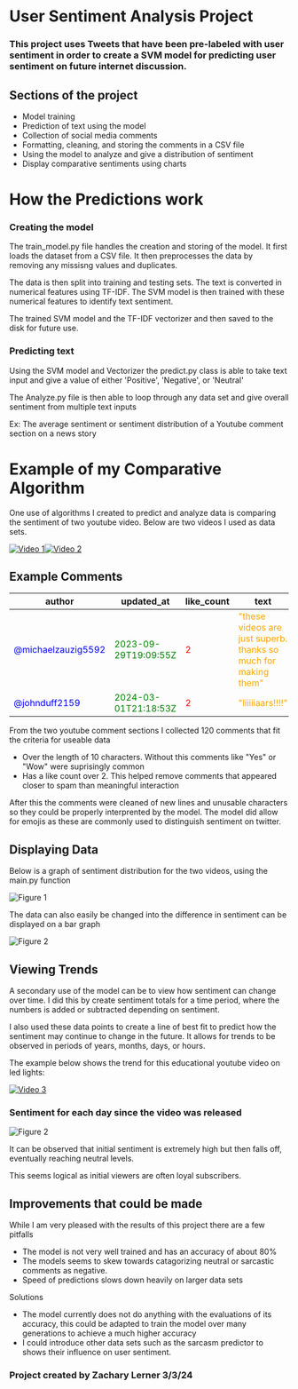 # User Sentiment Analysis Project

### This project uses Tweets that have been pre-labeled with user sentiment in order to create a SVM model for predicting user sentiment on future internet discussion.

## Sections of the project
- Model training
- Prediction of text using the model
- Collection of social media comments
- Formatting, cleaning, and storing the comments in a CSV file
- Using the model to analyze and give a distribution of sentiment
- Display comparative sentiments using charts

# How the Predictions work

### Creating the model
The train_model.py file handles the creation and storing of the model. It first loads the dataset from a CSV file. It then preprocesses the data by removing any missisng values and duplicates. 

The data is then split into training and testing sets. The text is converted in numerical features using TF-IDF. The SVM model is then trained with these numerical features to identify text sentiment. 

The trained SVM model and the TF-IDF vectorizer and then saved to the disk for future use. 

### Predicting text

Using the SVM model and Vectorizer the predict.py class is able to take text input and give a value of either 'Positive', 'Negative', or 'Neutral'

The Analyze.py file is then able to loop through any data set and give overall sentiment from multiple text inputs

Ex: The average sentiment or sentiment distribution of a Youtube comment section on a news story

# Example of my Comparative Algorithm

One use of algorithms I created to predict and analyze data is comparing the sentiment of two youtube video. Below are two videos I used as data sets. 



[![Video 1](data/output_graphs/tIeHLnjs5U8-MQ.jpg)](https://www.youtube.com/watch?v=tIeHLnjs5U8&ab_channel=3Blue1Brown)[![Video 2](data/output_graphs/tgKdF8vwUco-MQ.jpg)](https://www.youtube.com/watch?v=tgKdF8vwUco&ab_channel=TheYoungTurks)

## Example Comments

| author               | updated_at            | like_count | text                                                                 | True   |
|----------------------|-----------------------|------------|----------------------------------------------------------------------|--------|
| <span style="color: blue">@michaelzauzig5592</span> | <span style="color: green">2023-09-29T19:09:55Z</span> | <span style="color: red">2</span>        | <span style="color: orange">"these videos are just superb. thanks so much for making them"</span> | <span style="color: purple">True</span> |
| <span style="color: blue">@johnduff2159</span> | <span style="color: green">2024-03-01T21:18:53Z</span> | <span style="color: red">2</span>        | <span style="color: orange">"liiiiiaars!!!!"</span> | <span style="color: purple">True</span> |

From the two youtube comment sections I collected 120 comments that fit the criteria for useable data
- Over the length of 10 characters. Without this comments like "Yes" or "Wow" were suprisingly common
- Has a like count over 2. This helped remove comments that appeared closer to spam than meaningful interaction 

After this the comments were cleaned of new lines and unusable characters so they could be properly interprented by the model. The model did allow for emojis as these are commonly used to distinguish sentiment on twitter. 

## Displaying Data

Below is a graph of sentiment distribution for the two videos, using the main.py function 


![Figure 1](data/output_graphs/Figure_1.png)

The data can also easily be changed into the difference in sentiment can be displayed on a bar graph


![Figure 2](data/output_graphs/Figure_2.png)

## Viewing Trends

A secondary use of the model can be to view how sentiment can change over time. I did this by create sentiment totals for a time period, where the numbers is added or subtracted depending on sentiment. 

I also used these data points to create a line of best fit to predict how the sentiment may continue to change in the future. It allows for trends to be observed in periods of years, months, days, or hours.

The example below shows the trend for this educational youtube video on led lights:

[![Video 3](data/output_graphs/AF8d72mA41M-MQ.jpg)](https://www.youtube.com/watch?v=AF8d72mA41M&ab_channel=Veritasium)

### Sentiment for each day since the video was released

![Figure 2](data/output_graphs/Figure_3.png)

It can be observed that initial sentiment is extremely high but then falls off, eventually reaching neutral levels. 

This seems logical as initial viewers are often loyal subscribers. 

## Improvements that could be made
While I am very pleased with the results of this project there are a few pitfalls
- The model is not very well trained and has an accuracy of about 80%
- The models seems to skew towards catagorizing neutral or sarcastic comments as negative. 
- Speed of predictions slows down heavily on larger data sets

Solutions
- The model currently does not do anything with the evaluations of its accuracy, this could be adapted to train the model over many generations to achieve a much higher accuracy
- I could introduce other data sets such as the sarcasm predictor to shows their influence on user sentiment. 

### Project created by Zachary Lerner 3/3/24